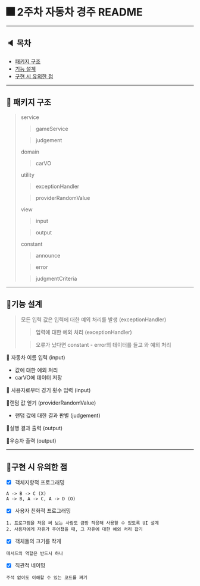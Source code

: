# 🎆 2주차 자동차 경주 README

***

## 🔈 목차
- [패키지 구조](#패키지-구조)
- [기능 설계](#기능-설계)
- [구현 시 유의한 점](#구현-시-유의한-점)

***

## 🔎 패키지 구조
> service
> >gameService
> 
> > judgement
> 
> domain
> > carVO
> 
> utility
> >exceptionHandler
> 
> >providerRandomValue
> 
> view
> >input
> 
> >output
> 
> constant
> >announce
> 
> >error
> 
> >judgmentCriteria
***

## 📄기능 설계
>모든 입력 값은 입력에 대한 예외 처리를 발생 (exceptionHandler)
> >입력에 대한 예외 처리 (exceptionHandler)
> 
> >오류가 났다면 constant - error의 데이터를 들고 와 예외 처리

📌 자동차 이름 입력 (input)
- 값에 대한 예외 처리
- carVO에 데이터 저장

📌 사용자로부터 경기 횟수 입력 (input)

📌랜덤 값 얻기 (providerRandomValue)
- 랜덤 값에 대한 결과 판별 (judgement)

📌실행 결과 출력 (output)

📌우승자 출력 (output)
*** 

## 📎구현 시 유의한 점
* [x] 객체지향적 프로그래밍
```
A -> B -> C (X)
A -> B, A -> C, A -> D (O)
```

* [x] 사용자 친화적 프로그래밍
```
1. 프로그램을 처음 써 보는 사람도 금방 적응해 사용할 수 있도록 UI 설계
2. 사용자에게 자유가 주어졌을 때, 그 자유에 대한 예외 처리 잡기
```

* [x] 객체들의 크기를 작게
```
메서드의 역할은 반드시 하나
```

* [x] 직관적 네이밍
```
주석 없이도 이해할 수 있는 코드를 짜기
```